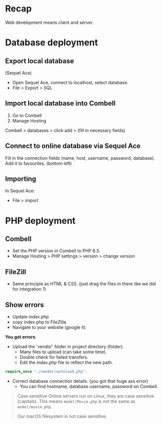 # Recap

Web development means client and server.

# Database deployment

## Export local database

(Sequel Ace)

- Open Sequel Ace, connect to localhost, select database.
- File > Export > SQL

## Import local database into Combell

1. Go to Combell
2. Manage Hosting

Combell > databases > click add > (fill in necessary fields)

## Connect to online database via Sequel Ace

Fill in the connection fields (name, host, username, password, database). Add it to favourites. (bottom left)

## Importing

In Sequel Ace:

- File > import

# PHP deployment

## Combell

- Set the PHP version in Combell to PHP 8.3.
- Manage Hosting > PHP settings > version > change version

## FileZill

- Same principle as HTML & CSS. (just drag the files in there like we did for integration 1)

## Show errors

- Update index.php
- copy index.php to FileZilla
- Navigate to your website (google it)

**You get errors**:

- Upload the 'vendor' folder in project directory (folder).
  - Many files to upload (can take some time).
  - Double check for failed transfers.
  - Edit the index.php file to reflect the new path.

```php
require_once "./vendor/autoload.php".
```

- Correct database connection details. (you got that huge ass error)
  - You can find hostname, database username, password on Combell.

> Case sensitive
> Online servers run on Linux, they are case sensitive (capitals).
> This means `model/Movie.php` is not the same as `model/movie.php`.
>
> Our macOS filesystem is not case sensitive.
